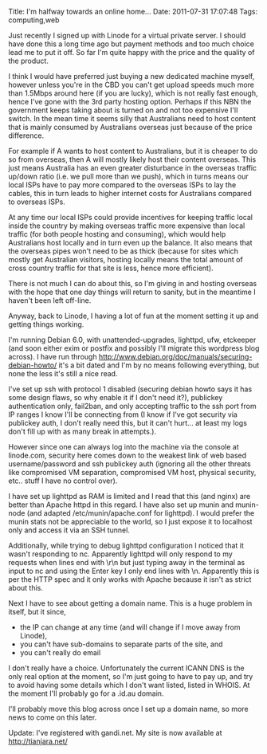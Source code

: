 Title: I'm halfway towards an online home...
Date: 2011-07-31 17:07:48
Tags: computing,web

Just recently I signed up with Linode for a virtual private server. I should have done this a long time ago but payment methods and too much choice lead me to put it off. So far I'm quite happy with the price and the quality of the product.

I think I would have preferred just buying a new dedicated machine myself, however unless you're in the CBD you can't get upload speeds much more than 1.5Mbps around here (if you are lucky), which is not really fast enough, hence I've gone with the 3rd party hosting option. Perhaps if this NBN the government keeps taking about is turned on and not too expensive I'll switch. In the mean time it seems silly that Australians need to host content that is mainly consumed by Australians overseas just because of the price difference.

For example if A wants to host content to Australians, but it is cheaper to do so from overseas, then A will mostly likely host their content overseas. This just means Australia has an even greater disturbance in the overseas traffic up/down ratio (i.e. we pull more than we push), which in turns means our local ISPs have to pay more compared to the overseas ISPs to lay the cables, this in turn leads to higher internet costs for Australians compared to overseas ISPs.

At any time our local ISPs could provide incentives for keeping traffic local inside the country by making overseas traffic more expensive than local traffic (for both people hosting and consuming), which would help Australians host locally and in turn even up the balance. It also means that the overseas pipes won't need to be as thick (because for sites which mostly get Australian visitors, hosting locally means the total amount of cross country traffic for that site is less, hence more efficient).

There is not much I can do about this, so I'm giving in and hosting overseas with the hope that one day things will return to sanity, but in the meantime I haven't been left off-line.

Anyway, back to Linode, I having a lot of fun at the moment setting it up and getting things working.

I'm running Debian 6.0, with unattended-upgrades, lighttpd, ufw, etckeeper (and soon either exim or postfix and possibly I'll migrate this wordpress blog across). I have run through http://www.debian.org/doc/manuals/securing-debian-howto/ it's a bit dated and I'm by no means following everything, but none the less it's still a nice read.

I've set up ssh with protocol 1 disabled (securing debian howto says it has some design flaws, so why enable it if I don't need it?), publickey authentication only, fail2ban, and only accepting traffic to the ssh port from IP ranges I know I'll be connecting from (I know if I've got security via publickey auth, I don't really need this, but it can't hurt... at least my logs don't fill up with as many break in attempts.).

However since one can always log into the machine via the console at linode.com, security here comes down to the weakest link of web based username/password and ssh publickey auth (ignoring all the other threats like compromised VM separation, compromised VM host, physical security, etc.. stuff I have no control over).

I have set up lighttpd as RAM is limited and I read that this (and nginx) are better than Apache httpd in this regard. I have also set up munin and munin-node (and adapted /etc/munin/apache.conf for lighttpd). I would prefer the munin stats not be appreciable to the world, so I just expose it to localhost only and access it via an SSH tunnel.

Additionally, while trying to debug lighttpd configuration I noticed that it wasn't responding to nc. Apparently lighttpd will only respond to my requests when lines end with \r\n but just typing away in the terminal as input to nc and using the Enter key I only end lines with \n. Apparently this is per the HTTP spec and it only works with Apache because it isn't as strict about this.

Next I have to see about getting a domain name. This is a huge problem in itself, but it since,
<ul>
	<li>the IP can change at any time (and will change if I move away from Linode),</li>
	<li>you can't have sub-domains to separate parts of the site, and</li>
	<li>you can't really do email</li>
</ul>
I don't really have a choice. Unfortunately the current ICANN DNS is the only real option at the moment, so I'm just going to have to pay up, and try to avoid having some details which I don't want listed, listed in WHOIS. At the moment I'll probably go for a .id.au domain.

I'll probably move this blog across once I set up a domain name, so more news to come on this later.

Update: I've registered with gandi.net. My site is now available at <a href="http://tianjara.net/">http://tianjara.net/</a>